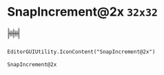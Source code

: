 # SnapIncrement@2x `32x32`
<img src="/img/SnapIncrement.png" width=32 height=32>

``` CSharp
EditorGUIUtility.IconContent("SnapIncrement@2x")
```
```
SnapIncrement@2x
```
